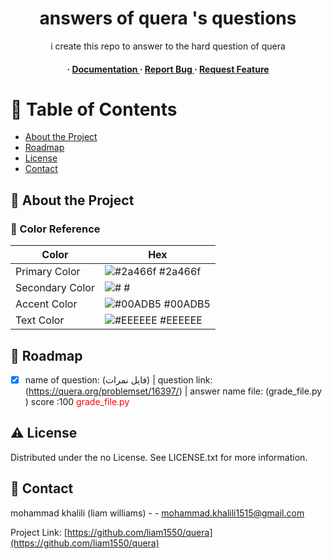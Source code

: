 <div align='center'>

<h1>answers of quera 's questions</h1>
<p>i create this repo to answer to the hard question of quera</p>

<h4> <span> · </span> <a href="https://github.com/liam1550/quera/blob/master/README.md"> Documentation </a> <span> · </span> <a href="https://github.com/liam1550/quera/issues"> Report Bug </a> <span> · </span> <a href="https://github.com/liam1550/quera/issues"> Request Feature </a> </h4>


</div>

# :notebook_with_decorative_cover: Table of Contents

- [About the Project](#star2-about-the-project)
- [Roadmap](#compass-roadmap)
- [License](#warning-license)
- [Contact](#handshake-contact)


## :star2: About the Project

### :art: Color Reference
| Color | Hex |
| --------------- | ---------------------------------------------------------------- |
| Primary Color | ![#2a466f](https://via.placeholder.com/10/2a466f?text=+) #2a466f |
| Secondary Color | ![#](https://via.placeholder.com/10/?text=+) # |
| Accent Color | ![#00ADB5](https://via.placeholder.com/10/00ADB5?text=+) #00ADB5 |
| Text Color | ![#EEEEEE](https://via.placeholder.com/10/EEEEEE?text=+) #EEEEEE |

## :compass: Roadmap

* [x] name of question: (فایل نمرات) | question link: (https://quera.org/problemset/16397/) | answer name file: (grade_file.py ) score :100
<font color="red">grade_file.py</font>


## :warning: License

Distributed under the no License. See LICENSE.txt for more information.

## :handshake: Contact

mohammad khalili (liam williams) - - mohammad.khalili1515@gmail.com

Project Link: [https://github.com/liam1550/quera](https://github.com/liam1550/quera)
